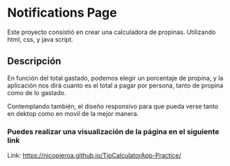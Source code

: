 # Notifications Page

Este proyecto consistió en crear una calculadora de propinas. Utilizando html, css, y java script.

## Descripción

En función del total gastado, podemos elegir un porcentaje de propina, y la aplicación nos dirá cuanto es el total a pagar por persona, tanto de propina como de lo gastado.

Contemplando también, el diseño responsivo para que pueda verse tanto en dektop como en movil de la mejor manera.

### Puedes realizar una visualización de la página en el siguiente link

Link: https://nicopieroa.github.io/TipCalculatorApp-Practice/

